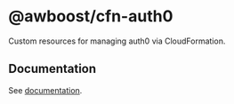 # @awboost/cfn-auth0

Custom resources for managing auth0 via CloudFormation.

## Documentation

See [documentation](https://awboost.github.io/cfn-auth0).
